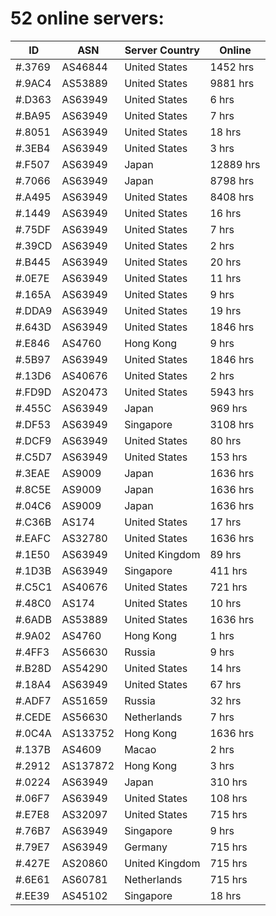 # 52 online servers:

| ID | ASN | Server Country | Online |
| ------ | ------ | ------ | ------ |
| #.3769 | AS46844 | United States | 1452 hrs |
| #.9AC4 | AS53889 | United States | 9881 hrs |
| #.D363 | AS63949 | United States | 6 hrs |
| #.BA95 | AS63949 | United States | 7 hrs |
| #.8051 | AS63949 | United States | 18 hrs |
| #.3EB4 | AS63949 | United States | 3 hrs |
| #.F507 | AS63949 | Japan | 12889 hrs |
| #.7066 | AS63949 | Japan | 8798 hrs |
| #.A495 | AS63949 | United States | 8408 hrs |
| #.1449 | AS63949 | United States | 16 hrs |
| #.75DF | AS63949 | United States | 7 hrs |
| #.39CD | AS63949 | United States | 2 hrs |
| #.B445 | AS63949 | United States | 20 hrs |
| #.0E7E | AS63949 | United States | 11 hrs |
| #.165A | AS63949 | United States | 9 hrs |
| #.DDA9 | AS63949 | United States | 19 hrs |
| #.643D | AS63949 | United States | 1846 hrs |
| #.E846 | AS4760 | Hong Kong | 9 hrs |
| #.5B97 | AS63949 | United States | 1846 hrs |
| #.13D6 | AS40676 | United States | 2 hrs |
| #.FD9D | AS20473 | United States | 5943 hrs |
| #.455C | AS63949 | Japan | 969 hrs |
| #.DF53 | AS63949 | Singapore | 3108 hrs |
| #.DCF9 | AS63949 | United States | 80 hrs |
| #.C5D7 | AS63949 | United States | 153 hrs |
| #.3EAE | AS9009 | Japan | 1636 hrs |
| #.8C5E | AS9009 | Japan | 1636 hrs |
| #.04C6 | AS9009 | Japan | 1636 hrs |
| #.C36B | AS174 | United States | 17 hrs |
| #.EAFC | AS32780 | United States | 1636 hrs |
| #.1E50 | AS63949 | United Kingdom | 89 hrs |
| #.1D3B | AS63949 | Singapore | 411 hrs |
| #.C5C1 | AS40676 | United States | 721 hrs |
| #.48C0 | AS174 | United States | 10 hrs |
| #.6ADB | AS53889 | United States | 1636 hrs |
| #.9A02 | AS4760 | Hong Kong | 1 hrs |
| #.4FF3 | AS56630 | Russia | 9 hrs |
| #.B28D | AS54290 | United States | 14 hrs |
| #.18A4 | AS63949 | United States | 67 hrs |
| #.ADF7 | AS51659 | Russia | 32 hrs |
| #.CEDE | AS56630 | Netherlands | 7 hrs |
| #.0C4A | AS133752 | Hong Kong | 1636 hrs |
| #.137B | AS4609 | Macao | 2 hrs |
| #.2912 | AS137872 | Hong Kong | 3 hrs |
| #.0224 | AS63949 | Japan | 310 hrs |
| #.06F7 | AS63949 | United States | 108 hrs |
| #.E7E8 | AS32097 | United States | 715 hrs |
| #.76B7 | AS63949 | Singapore | 9 hrs |
| #.79E7 | AS63949 | Germany | 715 hrs |
| #.427E | AS20860 | United Kingdom | 715 hrs |
| #.6E61 | AS60781 | Netherlands | 715 hrs |
| #.EE39 | AS45102 | Singapore | 18 hrs |

